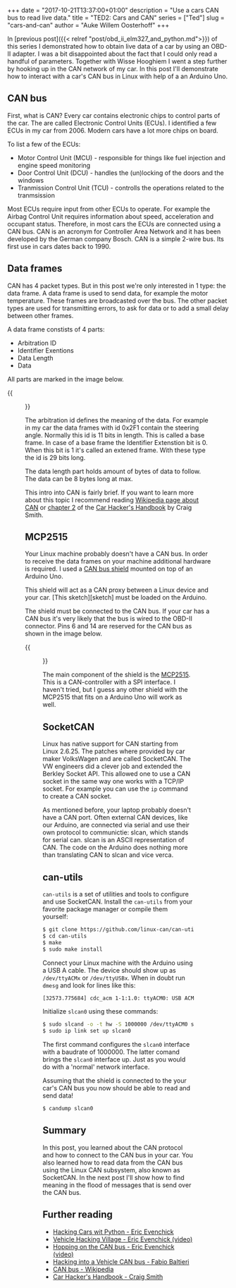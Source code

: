 +++
date = "2017-10-21T13:37:00+01:00"
description = "Use a cars CAN bus to read live data."
title = "TED2: Cars and CAN"
series = ["Ted"]
slug = "cars-and-can"
author = "Auke Willem Oosterhoff"
+++

In [previous post]({{< relref "post/obd_ii_elm327_and_python.md">}}) of this
series I demonstrated how to obtain live data of a car by using an OBD-II
adapter. I was a bit disappointed about the fact that I could only read a
handful of parameters. Together with Wisse Hooghiem I went a step further by
hooking up in the CAN network of my car. In this post I'll demonstrate how to
interact with a car's CAN bus in Linux with help of a an Arduino Uno.

## CAN bus

First, what is CAN? Every car contains electronic chips to control parts of the
car. The are called Electronic Control Units (ECUs). I identified a few ECUs in
my car from 2006. Modern cars have a lot more chips on board.

To list a few of the ECUs:

* Motor Control Unit (MCU) - responsible for things like fuel injection and
  engine speed monitoring
* Door Control Unit (DCU) - handles the (un)locking of the doors and the
  windows
* Tranmission Control Unit (TCU) - controlls the operations related to the tranmsission

Most ECUs require input from other ECUs to operate. For example the Airbag
Control Unit requires information about speed, acceleration and occupant
status. Therefore, in most cars the ECUs are connected using a CAN bus.
CAN is an acronym for Controller Area Network and it has been developed by the
German company Bosch. CAN is a simple 2-wire bus. Its
first use in cars dates back to 1990.

## Data frames

CAN has 4 packet types. But in this post we're only interested in 1 type: the
data frame. A data frame is used to send data, for example the motor
temperature. These frames are broadcasted over the bus. The other packet types
are used for transmitting errors, to ask for data or to add a small delay
between other frames.

A data frame constists of 4 parts:

* Arbitration ID
* Identifier Exentions
* Data Length
* Data

All parts are marked in the image below.

{{<figure src="/img/can_data_frame_layout.png">}}

The arbitration id defines the meaning of the data. For example in my car the
data frames with id 0x2F1 contain the steering angle. Normally this id is 11
bits in length. This is called a base frame. In case of a base frame the
Identifier Extenstion bit is 0. When this bit is 1 it's called an extened
frame. With these type the id is 29 bits long.

The data length part holds amount of bytes of data to follow. The data can be 8
bytes long at max.

This intro into CAN is fairly brief. If you want to learn more about this topic
I recommend reading [Wikipedia page about CAN][wikipedia] or [chapter
2][bus-protocols] of the [Car Hacker's Handbook][car-hackers-handbook] by Craig
Smith.

## MCP2515

Your Linux machine probably doesn't have a CAN bus. In order to receive the
data frames on your machine additional hardware is required. I used a [CAN bus
shield][can-bus-shield] mounted on top of an Arduino Uno.

This shield will act as a CAN proxy between a Linux device and your car. [This
sketch][sketch] must be loaded on the Arduino.

The shield must be connected to the CAN bus. If your car has a CAN bus it's
very likely that the bus is wired to the OBD-II connector. Pins 6 and 14 are
reserved for the CAN bus as shown in the image below.

{{<figure src="/img/obd-ii-pin-out.jpg">}}

The main component of the shield is the [MCP2515][mcp2515]. This is a
CAN-controller with a SPI interface. I haven't tried, but I guess any other
shield with the MCP2515 that fits on a Arduino Uno will work as well.

## SocketCAN

Linux has native support for CAN starting from Linux 2.6.25. The patches where
provided by car maker VolksWagen and are called SocketCAN. The VW engineers did
a clever job and extended the Berkley Socket API. This allowed one to use a CAN
socket in the same way one works with a TCP/IP socket. For example you can use
the `ip` command to create a CAN socket.

As mentioned before, your laptop probably doesn't have a CAN port. Often
external CAN devices, like our Arduino, are connected via serial and use their
own protocol to communictie: slcan, which stands for serial can. slcan is an
ASCII representation of CAN. The code on the Arduino does nothing more than
translating CAN to slcan and vice verca.

## can-utils

`can-utils` is a set of utilities and tools to configure and use SocketCAN.
Install the `can-utils` from your favorite package manager or compile them
yourself:

``` bash
$ git clone https://github.com/linux-can/can-utils
$ cd can-utils
$ make
$ sudo make install
```
Connect your Linux machine with the Arduino using a USB A cable. The device
should show up as `/dev/ttyACMx` or `/dev/ttyUSBx`. When in doubt run `dmesg`
and look for lines like this:

``` bash
[32573.775684] cdc_acm 1-1:1.0: ttyACM0: USB ACM device
```

Initialize `slcan0` using these commands:

``` bash
$ sudo slcand -o -t hw -S 1000000 /dev/ttyACM0 slcan0
$ sudo ip link set up slcan0
```

The first command configures the `slcan0` interface with a baudrate of
1000000. The latter comand brings the `slcan0` interface up. Just as you would
do with a 'normal' network interface.

Assuming that the shield is connected to the your car's CAN bus you now should
be able to read and send data!

``` bash
$ candump slcan0
```

## Summary

In this post, you learned about the CAN protocol and how to connect to the CAN
bus in your car. You also learned how to read data from the CAN bus using the
Linux CAN subsystem, also known as SocketCAN. In the next post I'll show how
to find meaning in the flood of messages that is send over the CAN bus.

## Further reading

* [Hacking Cars wit Python - Eric Evenchick](https://www.youtube.com/watch?v=3bZNhMcv4Y8)
* [Vehicle Hacking Village - Eric Evenchick (video)](https://www.youtube.com/watch?v=Ym8xFGO0llY)
* [Hopping on the CAN bus - Eric Evenchick (video)](https://www.youtube.com/watch?v=U1yecKUmnFo)
* [Hacking into a Vehicle CAN bus - Fabio Baltieri](https://fabiobaltieri.com/2013/07/23/hacking-into-a-vehicle-can-bus-toyothack-and-socketcan/)
* [CAN bus - Wikipedia][wikipedia]
* [Car Hacker's Handbook - Craig Smith][car-hackers-handbook]

[bus-protocols]: http://opengarages.org/handbook/ebook/#calibre_link-261
[can-bus-shield]: https://www.tinytronics.nl/shop/nl/arduino/shields/can-bus-shield-mcp2515?search=can
[car-hackers-handbook]: http://opengarages.org/handbook/
[mcp2515]: http://www.microchip.com/wwwproducts/en/en010406
[wikipedia]: https://en.wikipedia.org/wiki/CAN_bus
